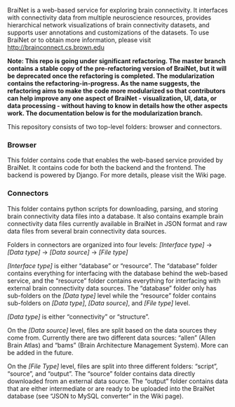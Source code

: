 BraiNet is a web-based service for exploring brain connectivity. It interfaces with connectivity data from multiple neuroscience resources, provides hierarchical network visualizations of brain connectivity datasets, and supports user annotations and customizations of the datasets. To use BraiNet or to obtain more information, please visit http://brainconnect.cs.brown.edu

**Note: This repo is going under significant refactoring. The master branch contains a stable copy of the pre-refactoring version of BraiNet, but it will be deprecated once the refactoring is completed. The modularization contains the refactoring-in-progress. As the name suggests, the refactoring aims to make the code more modularized so that contributors can help improve any one aspect of BraiNet - visualization, UI, data, or data processing - without having to know in details how the other aspects work. The documentation below is for the modularization branch.**

This repository consists of two top-level folders: browser and connectors.

### Browser
This folder contains code that enables the web-based service provided by BraiNet. It contains code for both the backend and the frontend. The backend is powered by Django. For more details, please visit the Wiki page.

### Connectors
This folder contains python scripts for downloading, parsing, and storing brain connectivity data files into a database. It also contains example brain connectivity data files currently available in BraiNet in JSON format and raw data files from several brain connectivity data sources.

Folders in connectors are organized into four levels:
*[Interface type]* -> *[Data type]* -> *[Data source]* -> *[File type]*

*[Interface type]* is either “database” or “resource”. The “database” folder contains everything for interfacing with the database behind the web-based service, and the “resource” folder contains everything for interfacing with external brain connectivity data sources. The “database” folder only has sub-folders on the *[Data type]* level while the “resource” folder contains sub-folders on *[Data type]*, *[Data source]*, and *[File type]* level.

*[Data type]* is either “connectivity” or “structure”. 

On the *[Data source]* level, files are split based on the data sources they come from. Currently there are two different data sources: “allen” (Allen Brain Atlas) and “bams” (Brain Architecture Management System). More can be added in the future.

On the *[File Type]* level, files are split into three different folders: “script”, “source”, and “output”. The “source” folder contains data directly downloaded from an external data source. The “output” folder contains data that are either intermediate or are ready to be uploaded into the BraiNet database (see “JSON to MySQL converter” in the Wiki page).
